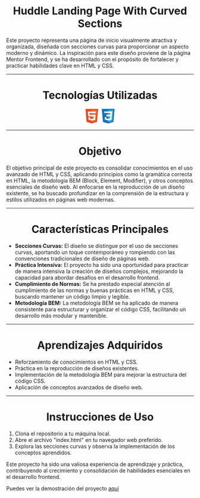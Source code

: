 <h1 align="center">Huddle Landing Page With Curved Sections</h1>
<p>Este proyecto representa una página de inicio visualmente atractiva y organizada, diseñada con secciones curvas para proporcionar un aspecto moderno y dinámico. La inspiración para este diseño proviene de la página Mentor Frontend, y se ha desarrollado con el propósito de fortalecer y practicar habilidades clave en HTML y CSS.</p>
<hr>
<h1 align="center">Tecnologías Utilizadas</h1>
<div align="center">
  <img src="https://github.com/devicons/devicon/blob/master/icons/html5/html5-original.svg" alt="HTML5" title="HTML5" width="40px">
  <img src="https://github.com/devicons/devicon/blob/master/icons/css3/css3-original.svg" alt="CSS3" title="CSS3" width="40px">
</div>
<hr>
<h1 align="center">Objetivo</h1>
<p>El objetivo principal de este proyecto es consolidar conocimientos en el uso avanzado de HTML y CSS, aplicando principios como la gramática correcta en HTML, la metodología BEM (Block, Element, Modifier), y otros conceptos esenciales de diseño web. Al enfocarse en la reproducción de un diseño existente, se ha buscado profundizar en la comprensión de la estructura y estilos utilizados en páginas web modernas.</p>
<hr>
<h1 align="center">Características Principales</h1>
<ul>
  <li><b>Secciones Curvas:</b> El diseño se distingue por el uso de secciones curvas, aportando un toque contemporáneo y rompiendo con las convenciones tradicionales de diseño de páginas web.</li>
  <li><b>Práctica Intensiva:</b> El proyecto ha sido una oportunidad para practicar de manera intensiva la creación de diseños complejos, mejorando la capacidad para abordar desafíos en el desarrollo frontend.</li>
  <li><b>Cumplimiento de Normas:</b> Se ha prestado especial atención al cumplimiento de las normas y buenas prácticas en HTML y CSS, buscando mantener un código limpio y legible.</li>
  <li><b>Metodología BEM:</b> La metodología BEM se ha aplicado de manera consistente para estructurar y organizar el código CSS, facilitando un desarrollo más modular y mantenible.</li>
</ul>
<hr>
<h1 align="center">Aprendizajes Adquiridos</h1>
<ul>
  <li>Reforzamiento de conocimientos en HTML y CSS.</li>
  <li>Práctica en la reproducción de diseños existentes.</li>
  <li>Implementación de la metodología BEM para mejorar la estructura del código CSS.</li>
  <li>Aplicación de conceptos avanzados de diseño web.</li>
</ul>
<hr>
<h1 align="center">Instrucciones de Uso</h1>
<ol>
  <li>Clona el repositorio a tu máquina local.</li>
  <li>Abre el archivo "index.html" en tu navegador web preferido.</li>
  <li>Explora las secciones curvas y observa la implementación de los conceptos aprendidos.</li>
</ol>
<p>Este proyecto ha sido una valiosa experiencia de aprendizaje y práctica, contribuyendo al crecimiento y consolidación de habilidades esenciales en el desarrollo frontend.</p>
<p>Puedes ver la demostración del proyecto <a href="https://jordanportafoliodeevidencias.com/PrimerReto/">aquí</a></p>
